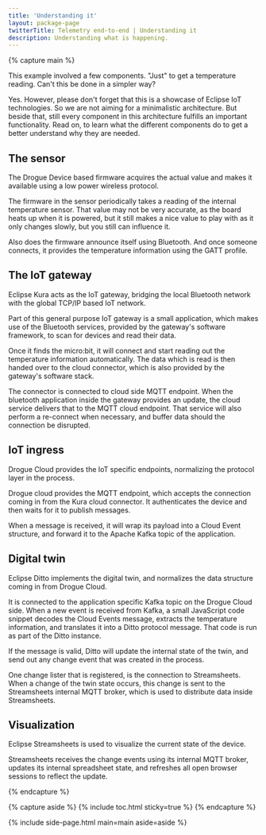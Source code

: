 ```yaml
---
title: 'Understanding it'
layout: package-page
twitterTitle: Telemetry end-to-end | Understanding it
description: Understanding what is happening.
---
```


{% capture main %}

This example involved a few components. "Just" to get a temperature reading. Can't this be done in a simpler way?

Yes. However, please don't forget that this is a showcase of Eclipse IoT technologies. So we are not aiming for a
minimalistic architecture. But beside that, still every component in this architecture fulfills an important
functionality. Read on, to learn what the different components do to get a better understand why they are needed. 

## The sensor

<p class="lead">
The Drogue Device based firmware acquires the actual value and makes it available using a low power wireless protocol.
</p>

The firmware in the sensor periodically takes a reading of the internal temperature sensor. That value may not be
very accurate, as the board heats up when it is powered, but it still makes a nice value to play with as it only
changes slowly, but you still can influence it.

Also does the firmware announce itself using Bluetooth. And once someone connects, it provides the temperature
information using the GATT profile.

## The IoT gateway

<p class="lead">
Eclipse Kura acts as the IoT gateway, bridging the local Bluetooth network with the global TCP/IP based IoT network.
</p>

Part of this general purpose IoT gateway is a small application, which makes use of the Bluetooth services, provided
by the gateway's software framework, to scan for devices and read their data.

Once it finds the micro:bit, it will connect and start reading out the temperature information automatically. 
The data which is read is then handed over to the cloud connector, which is also provided by the gateway's
software stack. 

The connector is connected to cloud side MQTT endpoint. When the bluetooth application inside the gateway
provides an update, the cloud service delivers that to the MQTT cloud endpoint. That service will also perform a
re-connect when necessary, and buffer data should the connection be disrupted.

## IoT ingress

<p class="lead">
Drogue Cloud provides the IoT specific endpoints, normalizing the protocol layer in the process.
</p>

Drogue cloud provides the MQTT endpoint, which accepts the connection coming in from the Kura cloud connector. It
authenticates the device and then waits for it to publish messages.

When a message is received, it will wrap its payload into a Cloud Event structure, and forward it to the Apache Kafka
topic of the application.

## Digital twin

<p class="lead">
Eclipse Ditto implements the digital twin, and normalizes the data structure coming in from Drogue Cloud.
</p>

It is connected to the application specific Kafka topic on the Drogue Cloud side. When a new event is
received from Kafka, a small JavaScript code snippet decodes the Cloud Events message, extracts the temperature information,
and translates it into a Ditto protocol message. That code is run as part of the Ditto instance.

If the message is valid, Ditto will update the internal state of the twin, and send out any change event that was
created in the process.

One change lister that is registered, is the connection to Streamsheets. When a change of the twin state occurs,
this change is sent to the Streamsheets internal MQTT broker, which is used to distribute data inside Streamsheets.

## Visualization

<p class="lead">
Eclipse Streamsheets is used to visualize the current state of the device.
</p>

Streamsheets receives the change events using its internal MQTT broker, updates its internal spreadsheet state, and refreshes
all open browser sessions to reflect the update.

{% endcapture %}

{% capture aside %}
{% include toc.html sticky=true %}
{% endcapture %}

{% include side-page.html main=main aside=aside %}
